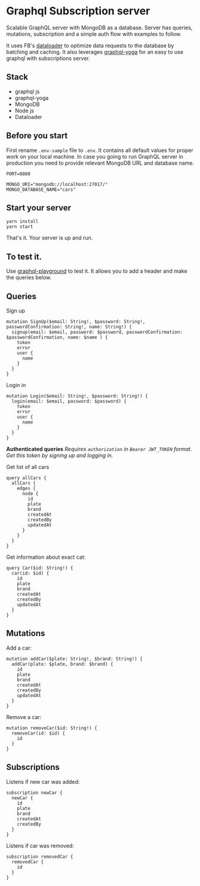 # Graphql Subscription server

Scalable GraphQL server with MongoDB as a database. Server has queries, mutations, subscription and a simple auth flow with examples to follow. 

It uses FB's [dataloader](https://github.com/facebook/dataloader) to optimize data requests to the database by batching and caching. It also leverages [graphql-yoga](https://github.com/prismagraphql/graphql-yoga) for an easy to use graphql with subscriptions server.

## Stack
- graphql js
- graphql-yoga
- MongoDB
- Node js
- Dataloader


## Before you start
First rename `.env-sample` file to `.env`. It contains all default values for proper work on your local machine. In case you going to run GraphQL server in production you need to provide relevant MongoDB URL and database name.
```
PORT=8080

MONGO_URI="mongodb://localhost:27017/"
MONGO_DATABASE_NAME="cars"
```

## Start your server
```
yarn install
yarn start
```
That's it. Your server is up and run.


## To test it.
Use [graphql-playground](https://github.com/prismagraphql/graphql-playground) to test it. It allows you to add a header and make the queries below.


## Queries

Sign up
```
mutation SignUp($email: String!, $password: String!, passwordConfirmation: String!, name: String!) {
  signup(email: $email, password: $password, passwordConfirmation: $passwordConfirmation, name: $name ) {
    token
    error
    user {
      name
    }
  }
}
```


Login in
```
mutation Login($email: String!, $password: String!) {
  login(email: $email, password: $password) {
    token
    error
    user {
      name
    }
  }
}
```

**Authenticated queries**
*Requires `authorization` in `Bearer JWT_TOKEN` format. Get this token by signing up and logging in.*

Get list of all cars
```
query allCars {
  allCars {
    edges {
      node {
        id
        plate
        brand
        createdAt
        createdBy
        updatedAt
      }
    }
  }
}
```

Get information about exact cat:
```
query Car($id: String!) {
  car(id: $id) {
    id
    plate
    brand
    createdAt
    createdBy
    updatedAt
  }
}
```

## Mutations
Add a car:
```
mutation addCar($plate: String!, $brand: String!) {
  addCar(plate: $plate, brand: $brand) {
    id
    plate
    brand
    createdAt
    createdBy
    updatedAt
  }
}
```
Remove a car:
```
mutation removeCar($id: String!) {
  removeCar(id: $id) {
    id
  }
}
```

## Subscriptions

Listens if new car was added:
```
subscription newCar {
  newCar {
    id
    plate
    brand
    createdAt
    createdBy
  }
}
```

Listens if car was removed:
```
subscription removedCar {
  removedCar {
    id
  }
}
```
